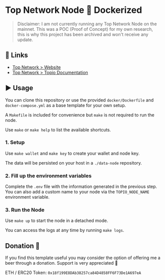 #  Top Network Node :whale: Dockerized

> Disclaimer: I am not currently running any Top Network Node on the mainnet.
> This was a POC (Proof of Concept) for my own research,
> this is why this project has been archived and won't receive any update.

## :link: Links

- [Top Network > Website](https://www.topnetwork.org/)
- [Top Network > Topio Documentation](http://developers.topnetwork.org/en/Tools/TOPIO/Command-line_Options/)

## :arrow_forward: Usage

You can clone this repository or use the provided `docker/Dockerfile` and `docker-compose.yml` as a base template for your own setup.

A `Makefile` is included for convenience but `make` is not required to run the node.

Use `make` or `make help` to list the available shortcuts.

### 1. Setup

Use `make wallet` and `make key` to create your wallet and node key.

The data will be persisted on your host in a `./data-node` repository.

### 2. Fill up the environment variables

Complete the `.env` file with the information generated in the previous step.
You can also add a custom name to your node via the `TOPIO_NODE_NAME` environment variable.

### 3. Run the Node

Use `make up` to start the node in a detached mode.

You can access the logs at any time by running `make logs`.

## Donation :beer:

If you find this template useful you may consider the option of offering me a beer through a donation. Support is very appreciated :slightly_smiling_face:

ETH / ERC20 Token: `0x18f199E8DAb38257ca84D4858FF6F73De1A697eA`
